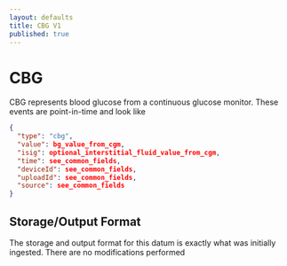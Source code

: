 ```yaml
---
layout: defaults
title: CBG V1
published: true
---
```

# CBG

CBG represents blood glucose from a continuous glucose monitor.  These events are point-in-time and look like


~~~json
{
  "type": "cbg",
  "value": bg_value_from_cgm,
  "isig": optional_interstitial_fluid_value_from_cgm,
  "time": see_common_fields,
  "deviceId": see_common_fields,
  "uploadId": see_common_fields,
  "source": see_common_fields
}
~~~


## Storage/Output Format

The storage and output format for this datum is exactly what was initially ingested.  There are no modifications performed
